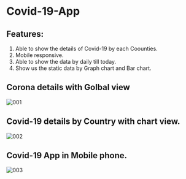 # Covid-19-App

## Features:
1. Able to show the details of Covid-19 by each Coounties.
2. Mobile responsive.
3. Able to show the data by daily till today.
4. Show us the static data by Graph chart and Bar chart. 

## Corona details with Golbal view  
![001](https://user-images.githubusercontent.com/77459327/107043370-1dcfcd80-67ed-11eb-9c9d-4d095e60fbe1.png)

## Covid-19 details by Country with chart view.  
![002](https://user-images.githubusercontent.com/77459327/107043377-20322780-67ed-11eb-9028-68158f0ec8b4.png)

## Covid-19 App in Mobile phone.  
![003](https://user-images.githubusercontent.com/77459327/107043380-20cabe00-67ed-11eb-9779-91235d6ec18f.png)
